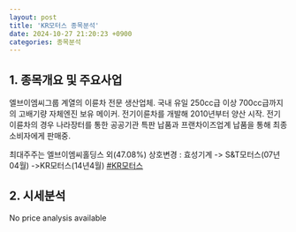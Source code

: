 ```yaml
---
layout: post
title: 'KR모터스 종목분석'
date: 2024-10-27 21:20:23 +0900
categories: 종목분석
---
```


## 1. 종목개요 및 주요사업

엘브이엠씨그룹 계열의 이륜차 전문 생산업체. 국내 유일 250cc급 이상 700cc급까지의 고배기량 자체엔진 보유 메이커. 전기이륜차를 개발해 2010년부터 양산 시작. 전기이륜차의 경우 나라장터를 통한 공공기관 특판 납품과 프랜차이즈업계 납품을 통해 최종 소비자에게 판매중.

최대주주는 엘브이엠씨홀딩스 외(47.08%) 상호변경 : 효성기계 -> S&T모터스(07년04월) ->KR모터스(14년4월)
[#KR모터스](#)

## 2. 시세분석

No price analysis available
